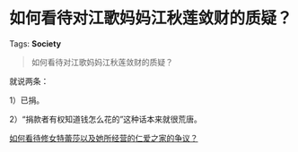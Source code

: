 # 如何看待对江歌妈妈江秋莲敛财的质疑？

Tags: **Society**

> 如何看待对江歌妈妈江秋莲敛财的质疑？

就说两条：

1）已捐。

2）“捐款者有权知道钱怎么花的”这种话本来就很荒唐。

[如何看待修女特蕾莎以及她所经营的仁爱之家的争议？](https://www.zhihu.com/question/24064243/answer/533635981)

